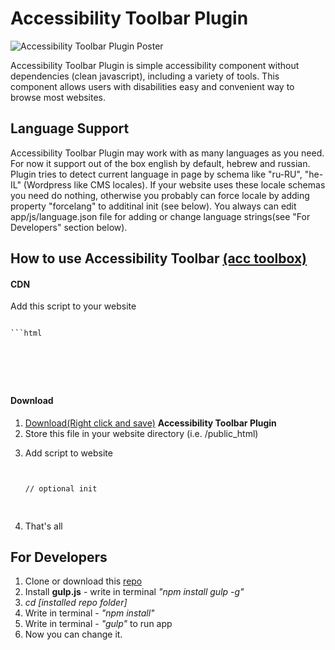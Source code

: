 <h1>Accessibility Toolbar Plugin</h1>

<p>
	<img src="https://raw.githubusercontent.com/mickidum/acc_toolbar/master/poster.jpg" alt="Accessibility Toolbar Plugin Poster">
</p>

<p>
Accessibility Toolbar Plugin is simple accessibility component without dependencies (clean javascript), including a variety of tools.
This component allows users with disabilities easy and convenient way to browse most websites.
</p>

<h2>Language Support</h2>
<p>
	Accessibility Toolbar Plugin may work with as many languages as you need. For now it support out of the box english by default, hebrew and russian. Plugin tries to detect current language in page by schema like "ru-RU", "he-IL" (Wordpress like CMS locales). If your website uses these locale schemas you need do nothing, otherwise you probably can force locale by adding property "forcelang" to additinal init (see below). You always can edit app/js/language.json file for adding or change language strings(see "For Developers" section below).
</p>

<h2>How to use Accessibility Toolbar <a href="http://webworks.ga/acc_toolbar">(acc toolbox)</a></h2>

<h4>CDN</h4>

<p>Add this script to your website</p>

<pre class="highlight">
<code>
```html
<script src="https://cdn.rawgit.com/mickidum/acc_toolbar/18cf6814/acctoolbar/acctoolbar.min.js"></script>
<script>
// optional init
  window.onload = function() {
    window.micAccessTool = new MicAccessTool({
      link: 'http://your-awesome-website.com/your-accessibility-declaration.pdf',
      contact: 'mailto:your-mail@your-awesome-website.com',
      buttonPosition: 'right', // default is 'left'
      forceLang: 'ru-RU' // default is 'en' may be 'he-IL' or 'ru-RU'
    });
  }
</script>
</code>
</pre>

<h4>Download</h4>

<ol>
	<li><a href="https://raw.githubusercontent.com/mickidum/acc_toolbar/master/acctoolbar/acctoolbar.min.js">Download(Right click and save)</a> <strong>Accessibility Toolbar Plugin</strong></li>
	<li>Store this file in your website directory (i.e. /public_html)</li>
	<li>
		<p>Add script to website</p>
<pre class="highlight">
<code>
<script src="path/to/script/where/stored/acctoolbar.min.js"></script>
// optional init
<script>
  window.onload = function() {
    window.micAccessTool = new MicAccessTool({
      link: 'http://your-awesome-website.com/your-accessibility-declaration.pdf',
      contact: 'mailto:your-mail@your-awesome-website.com',
      buttonPosition: 'right', // default is 'left'
      forceLang: 'ru-RU' // default is 'en' may be 'he-IL' or 'ru-RU'
    });
  }
</script>
</code>
</pre>
	</li>
	<li>That's all</li>
</ol>

<h2>For Developers</h2>

<ol>
	<li>Clone or download this <a href="{{ site.github.repository_url }}">repo</a></li>
	<li>Install <strong>gulp.js</strong> - write in terminal <em>"npm install gulp -g"</em></li>
	<li><em>cd [installed repo folder]</em></li>
	<li>Write in terminal - <em>"npm install"</em></li>
	<li>Write in terminal - <em>"gulp"</em> to run app</li>
	<li>Now you can change it.</li>
</ol>
